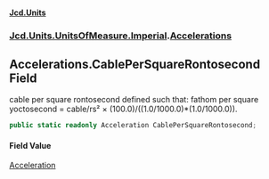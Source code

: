 #### [Jcd.Units](index 'index')
### [Jcd.Units.UnitsOfMeasure.Imperial](Jcd.Units.UnitsOfMeasure.Imperial 'Jcd.Units.UnitsOfMeasure.Imperial').[Accelerations](Accelerations 'Jcd.Units.UnitsOfMeasure.Imperial.Accelerations')

## Accelerations.CablePerSquareRontosecond Field

cable per square rontosecond defined such that: fathom per square yoctosecond = cable/rs² ×
(100.0)/((1.0/1000.0)*(1.0/1000.0)).

```csharp
public static readonly Acceleration CablePerSquareRontosecond;
```

#### Field Value
[Acceleration](Acceleration 'Jcd.Units.UnitTypes.Acceleration')